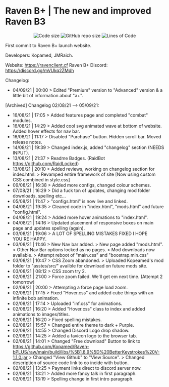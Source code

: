 # Raven B+ | The new and improved Raven B3
<p align="center">
  <img src="https://img.shields.io/github/languages/code-size/RavenClient/ravenclient.github.io.svg" alt="Code size"/>
  <img src="https://img.shields.io/github/repo-size/RavenClient/Ravenclient.github.io.svg" alt="GitHub repo size"/>
  <img src="https://tokei.rs/b1/github/RavenClient/ravenclient.github.io?category=code" alt="Lines of Code"/
</p> <br/> 

First commit to Raven B+ launch website.

Developers: Kopamed, JMRaich.

Website: https://ravenclient.cf
Raven B+ Discord: https://discord.gg/mVUkq2ZMdh

Changelog:
- 04/09/21 | 00:00 > Edited "Premium" version to "Advanced" version & a little bit of information about "a+".
  
[Archived] Changelog 02/08/21 --> 05/09/21:
- 16/08/21 | 17:05 > Added features page and completed "combat" modules.
- 16/08/21 | 14:29 > Added cool svg animated wave at bottom of website. Added hover effects for nav bar.
- 16/08/21 | 11:17 > Disabled "Purchase" button. Hidden scroll bar. Moved release notes.
- 14/08/21 | 19:39 > Changed index.js, added "changelog" section (NEEDS INPUT).
- 13/08/21 | 21:37 > Readme Badges. (RaidBot https://github.com/RaidLocked)
- 13/08/21 | 20:10 > Added reviews, working on changelog section for index.html.
                   > Revamped entire framework of site [Now using custom CSS combined in style.css] 
- 09/08/21 | 16:38 > Added more configs, changed colour schemes.
- 07/08/21 | 16:29 > Did a fuck ton of updates, changing mod folder downloads, spelling etc...
- 05/08/21 | 11:47 > "configs.html" is now live and linked.
- 04/08/21 | 19:35 > Cleaned code in "index.html", "mods.html" and future "config.html".
- 04/08/21 | 19:24 > Added more hover animations to "index.html".
- 04/08/21 | 14:16 > Updated placement of responsive boxes on main page and updates spelling (again).
- 03/08/21 | 19:06 > A LOT OF SPELLING MISTAKES FIXED I HOPE YOU'RE HAPPY.
- 03/08/21 | 11:46 > New Nav bar added.
                   > New page added "mods.html".
                   > Other Nav Bar options locked as no pages.
                   > Mod downloads now available.
                   > Attempt reboot of "main.css" and "boostrap.min.css"
- 03/08/21 | 10:47 > CSS Zoom abandoned.
                   > Uploaded Kopeamed's mod folder to "asstes/src/" availble for download on future mods site.
- 03/08/21 | 08:12 > CSS zoom try 2.
- 02/08/21 | 21:00 > Force zoom failed. We'll get em next time. (Attempt 2 tomorrow)
- 02/08/21 | 20:00 > Attempting a force page load zoom.
- 02/08/21 | 17:15 > Fixed "Hover.css" and added cube things with an infinite bob animation.
- 02/08/21 | 17:14 > Uploaded "inf.css" for animations.
- 02/08/21 | 16:20 > Added "Hover.css" class to index and added animations to images/titles.
- 02/08/21 | 16:20 > Fixed spelling mistakes.
- 02/08/21 | 15:57 > Changed entire theme to dark + Purple.
- 02/08/21 | 14:55 > Changed Discord Logo drop shadow.
- 02/08/21 | 14:25 > Added a favicon logo to the browser tab.
- 02/08/21 | 14:01 > Changed "Free download" Button to link to https://github.com/Kopamed/Raven-bPLUS/raw/main/build/libs/%5B1.8.9%5D%20BetterKeystrokes%20V-1.1.0.jar 
                   > Changed "View Github" to "View Source".
                   > Changed description of source code link to co incide with button.
- 02/08/21 | 13:25 > Payment links direct to discord server now.
- 02/08/21 | 13:21 > Added more fancy talk in first paragraph.
- 02/08/21 | 13:19 > Spelling change in first intro paragraph.
